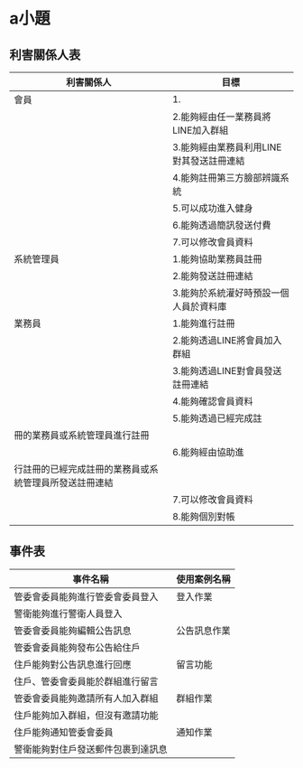 # a小題
## 利害關係人表
|利害關係人|目標|
|----------|---------|
|會員|1. |能夠進行註冊|
||2.能夠經由任一業務員將LINE加入群組|
||3.能夠經由業務員利用LINE對其發送註冊連結|
||4.能夠註冊第三方臉部辨識系統|
||5.可以成功進入健身|
||6.能夠透過簡訊發送付費|
||7.可以修改會員資料|
|系統管理員|1.能夠協助業務員註冊|
||2.能夠發送註冊連結|
||3.能夠於系統灌好時預設一個人員於資料庫|
|業務員|1.能夠進行註冊|
||2.能夠透過LINE將會員加入群組|
||3.能夠透過LINE對會員發送註冊連結|
||4.能夠確認會員資料|
||5.能夠透過已經完成註
冊的業務員或系統管理員進行註冊|
||6.能夠經由協助進
行註冊的已經完成註冊的業務員或系統管理員所發送註冊連結|
||7.可以修改會員資料|
||8.能夠個別對帳|



## 事件表

|事件名稱|使用案例名稱|
|----------|---------|
|管委會委員能夠進行管委會委員登入|登入作業|
|警衛能夠進行警衛人員登入||
|管委會委員能夠編輯公告訊息|公告訊息作業|
|管委會委員能夠發布公告給住戶||
|住戶能夠對公告訊息進行回應|留言功能|
|住戶、管委會委員能於群組進行留言||
|管委會委員能夠邀請所有人加入群組|群組作業|
|住戶能夠加入群組，但沒有邀請功能||
|住戶能夠通知管委會委員|通知作業|
|警衛能夠對住戶發送郵件包裹到達訊息||

